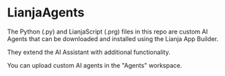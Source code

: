 # LianjaAgents

The Python (.py) and LianjaScript (.prg) files in this repo are custom AI Agents that can be downloaded and installed using the Lianja App Builder.

They extend the AI Assistant with additional functionality.

You can upload custom AI agents in the "Agents" workspace. 
